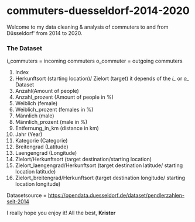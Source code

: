 # commuters-duesseldorf-2014-2020

Welcome to my data cleaning & analysis of commuters to and from Düsseldorf' from 2014 to 2020.

### The Dataset
i_commuters = incoming commuters
o_commuter = outgoing commuters

1. Index
2. Herkunftsort (starting location)/ Zielort (target) it depends of the *i_* or *o_* Dataset
3. Anzahl(Amount of people)
4. Anzahl_prozent (Amount of people in %)
5. Weiblich (female)
6. Weiblich_prozent (females in %)
7. Männlich (male)
8. Männlich_prozent (male in %)
9. Entfernung_in_km (distance in km)
10. Jahr (Year)
11. Kategorie (Categorie)
12. Breitengrad (Latitude)
13. Laengengrad (Longitude)
14. Zielort/Herkunftsort (target destination/starting location)
15. Zielort_laengengrad/Herkunftsort (target destination latitude/ starting location latitude)
16. Zielort_breitengrad/Herkunftsort (target destination longitude/ starting location longitude)

Datasetsource = https://opendata.duesseldorf.de/dataset/pendlerzahlen-seit-2014

I really hope you enjoy it! All the best, **Krister**
